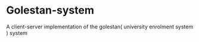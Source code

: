 Golestan-system
===============

A client-server implementation of the golestan( university enrolment system ) system
